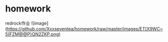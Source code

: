 ﻿# homework
redrock作业
![image](https://github.com/Xxxseventea/homework/raw/master/images/ET[X9WC~5(FZM@@P}QN2ZKP.png)
